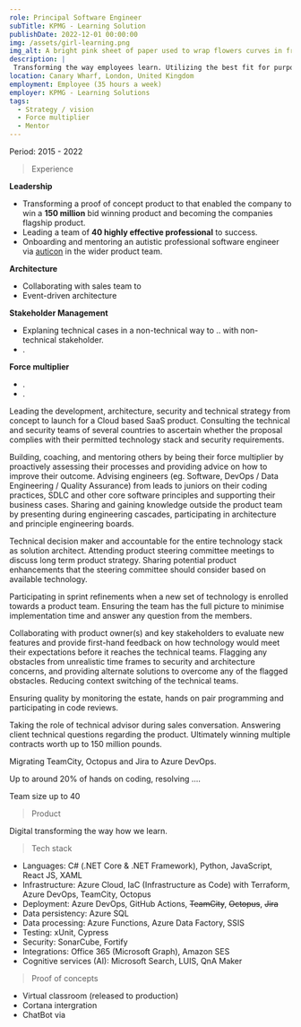 ```yaml
---
role: Principal Software Engineer
subTitle: KPMG - Learning Solution
publishDate: 2022-12-01 00:00:00
img: /assets/girl-learning.png
img_alt: A bright pink sheet of paper used to wrap flowers curves in front of rich blue background. Generated by Midjourney - Cyberpunk
description: |
 Transforming the way employees learn. Utilizing the best fit for purpose technology to provide learning material, exams and reports to employee, their managers and learning directors.
location: Canary Wharf, London, United Kingdom
employment: Employee (35 hours a week)
employer: KPMG - Learning Solutions
tags:
  - Strategy / vision
  - Force multiplier
  - Mentor
---
```


Period: 2015 - 2022

> Experience

**Leadership**
- Transforming a proof of concept product to that enabled the company to win a **150 million** bid winning product and becoming the companies flagship product.
- Leading a team of **40 highly effective professional** to success.
- Onboarding and mentoring an autistic professional software engineer via <a href="https://auticon.com/uk/" target="_blank">auticon</a> in the wider product team.


**Architecture**
- Collaborating with sales team to 
- Event-driven architecture

**Stakeholder Management**
- Explaning technical cases in a non-technical way to .. with non-technical stakeholder.
- .

**Force multiplier**
- . 
- .

Leading the development, architecture, security and technical strategy from concept to launch for a Cloud based SaaS product. Consulting the technical and security teams of several countries to ascertain whether the proposal complies with their permitted technology stack and security requirements.

Building, coaching, and mentoring others by being their force multiplier by proactively assessing their processes and providing advice on how to improve their outcome. Advising engineers (eg. Software, DevOps / Data Engineering / Quality Assurance) from leads to juniors on their coding practices, SDLC and other core software principles and supporting their business cases.
Sharing and gaining knowledge outside the product team by presenting during engineering cascades, participating in architecture and principle engineering boards.

Technical decision maker and accountable for the entire technology stack as solution architect. Attending product steering committee meetings to discuss long term product strategy. Sharing potential product enhancements that the steering committee should consider based on available technology.

Participating in sprint refinements when a new set of technology is enrolled towards a product team. Ensuring the team has the full picture to minimise implementation time and answer any question from the members.

Collaborating with product owner(s) and key stakeholders to evaluate new features and provide first-hand feedback on how technology would meet their expectations before it reaches the technical teams. Flagging any obstacles from unrealistic time frames to security and architecture concerns, and providing alternate solutions to overcome any of the flagged obstacles. Reducing context switching of the technical teams.

Ensuring quality by monitoring the estate, hands on pair programming and participating in code reviews.

Taking the role of technical advisor during sales conversation. Answering client technical questions regarding the product. Ultimately winning multiple contracts worth up to 150 million pounds.

Migrating TeamCity, Octopus and Jira to Azure DevOps.

Up to around 20% of hands on coding, resolving ....

Team size up to 40

> Product

Digital transforming the way how we learn.

> Tech stack
- Languages: C# (.NET Core & .NET Framework), Python, JavaScript, React JS, XAML
- Infrastructure: Azure Cloud, IaC (Infrastructure as Code) with Terraform, Azure DevOps, TeamCity, Octopus
- Deployment: Azure DevOps, GitHub Actions, <del>TeamCity</del>, <del>Octopus</del>, <del>Jira</del>
- Data persistency: Azure SQL
- Data processing: Azure Functions, Azure Data Factory, SSIS
- Testing: xUnit, Cypress
- Security: SonarCube, Fortify
- Integrations: Office 365 (Microsoft Graph), Amazon SES
- Cognitive services (AI): Microsoft Search, LUIS, QnA Maker

> Proof of concepts
- Virtual classroom (released to production)
- Cortana intergration
- ChatBot via 